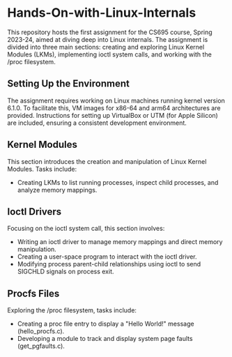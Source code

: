 # Hands-On-with-Linux-Internals
This repository hosts the first assignment for the CS695 course, Spring 2023-24, 
aimed at diving deep into Linux internals. The assignment is divided into three main sections: 
creating and exploring Linux Kernel Modules (LKMs), implementing ioctl system calls, and working with the /proc filesystem.

## Setting Up the Environment
The assignment requires working on Linux machines running kernel version 6.1.0. To facilitate this, VM images for x86-64 and arm64 architectures are provided. Instructions for setting up VirtualBox or UTM (for Apple Silicon) are included, ensuring a consistent development environment.

## Kernel Modules
This section introduces the creation and manipulation of Linux Kernel Modules. Tasks include: 
- Creating LKMs to list running processes, inspect child processes, and analyze memory mappings.

## Ioctl Drivers
Focusing on the ioctl system call, this section involves:
- Writing an ioctl driver to manage memory mappings and direct memory manipulation.
- Creating a user-space program to interact with the ioctl driver.
- Modifying process parent-child relationships using ioctl to send SIGCHLD signals on process exit.

## Procfs Files
Exploring the /proc filesystem, tasks include:
- Creating a proc file entry to display a "Hello World!" message (hello_procfs.c).
- Developing a module to track and display system page faults (get_pgfaults.c).

